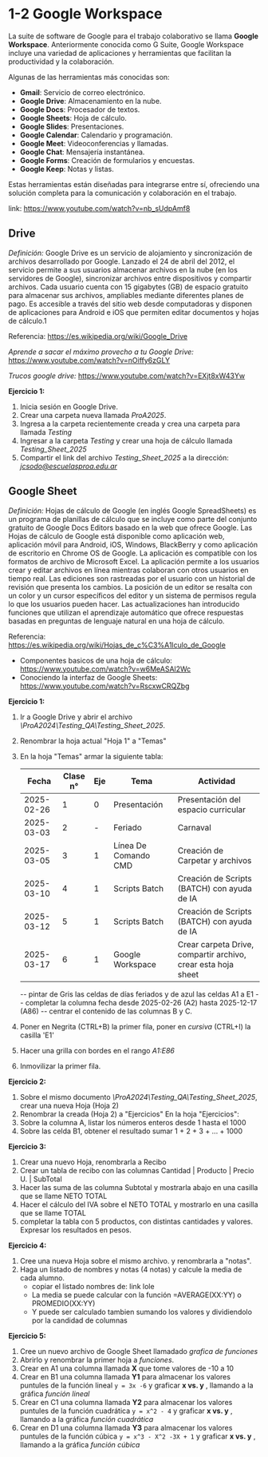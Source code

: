 # 1-2 Google Workspace

La suite de software de Google para el trabajo colaborativo se llama **Google Workspace**. Anteriormente conocida como G Suite, Google Workspace incluye una variedad de aplicaciones y herramientas que facilitan la productividad y la colaboración.

Algunas de las herramientas más conocidas son:

- **Gmail**: Servicio de correo electrónico.
- **Google Drive**: Almacenamiento en la nube.
- **Google Docs**: Procesador de textos.
- **Google Sheets**: Hoja de cálculo.
- **Google Slides**: Presentaciones.
- **Google Calendar**: Calendario y programación.
- **Google Meet**: Videoconferencias y llamadas.
- **Google Chat**: Mensajería instantánea.
- **Google Forms**: Creación de formularios y encuestas.
- **Google Keep**: Notas y listas.

Estas herramientas están diseñadas para integrarse entre sí, ofreciendo una solución completa para la comunicación y colaboración en el trabajo. 

link: https://www.youtube.com/watch?v=nb_sUdpAmf8


## Drive

_Definición:_ Google Drive es un servicio de alojamiento y sincronización de archivos desarrollado por Google. Lanzado el 24 de abril del 2012, el servicio permite a sus usuarios almacenar archivos en la nube (en los servidores de Google), sincronizar archivos entre dispositivos y compartir archivos. Cada usuario cuenta con 15 gigabytes (GB) de espacio gratuito para almacenar sus archivos, ampliables mediante diferentes planes de pago. Es accesible a través del sitio web desde computadoras y disponen de aplicaciones para Android e iOS que permiten editar documentos y hojas de cálculo.1​

Referencia: https://es.wikipedia.org/wiki/Google_Drive

_Aprende a sacar el máximo provecho a tu Google Drive:_ https://www.youtube.com/watch?v=nOiffy6zGLY

_Trucos google drive:_ https://www.youtube.com/watch?v=EXjt8xW43Yw

**Ejercicio 1:**	
  1. Inicia sesión en Google Drive.
  2. Crear una carpeta nueva llamada *ProA2025*.
  3. Ingresa a la carpeta recientemente creada y crea una carpeta para llamada *Testing*
  4. Ingresar a la carpeta *Testing*  y crear una hoja de cálculo llamada *Testing_Sheet_2025*
  5. Compartir el link del archivo *Testing_Sheet_2025* a la dirección: *jcsodo@escuelasproa.edu.ar*

     
## Google Sheet

_Definición:_ Hojas de cálculo de Google (en inglés Google SpreadSheets) es un programa de planillas de cálculo que se incluye como parte del conjunto gratuito de Google Docs Editors basado en la web que ofrece Google. Las Hojas de cálculo de Google está disponible como aplicación web, aplicación móvil para Android, iOS, Windows, BlackBerry y como aplicación de escritorio en Chrome OS de Google. La aplicación es compatible con los formatos de archivo de Microsoft Excel. La aplicación permite a los usuarios crear y editar archivos en línea mientras colaboran con otros usuarios en tiempo real. Las ediciones son rastreadas por el usuario con un historial de revisión que presenta los cambios. La posición de un editor se resalta con un color y un cursor específicos del editor y un sistema de permisos regula lo que los usuarios pueden hacer. Las actualizaciones han introducido funciones que utilizan el aprendizaje automático que ofrece respuestas basadas en preguntas de lenguaje natural en una hoja de cálculo.

Referencia: https://es.wikipedia.org/wiki/Hojas_de_c%C3%A1lculo_de_Google

 - Componentes basicos de una hoja de cálculo: https://www.youtube.com/watch?v=w6MeASAl2Wc
 - Conociendo la interfaz de Google Sheets: https://www.youtube.com/watch?v=RscxwCRQZbg

**Ejercicio 1:** 
  1. Ir a Google Drive y abrir el archivo *\ProA2024\Testing_QA\Testing_Sheet_2025*.
  2. Renombrar la hoja actual "Hoja 1" a "Temas"
  3. En la hoja "Temas" armar la siguiente tabla:

     | Fecha | Clase n° | Eje | Tema | Actividad |
     |-------|----------|-----|------|-----------|
     | 2025-02-26 | 1 | 0 | Presentación | Presentación del espacio curricular |
     | 2025-03-03 | 2 | - | Feriado | Carnaval |
     | 2025-03-05 | 3 | 1 | Línea De Comando CMD | Creación de Carpetar y archivos |
     | 2025-03-10 | 4 | 1 | Scripts Batch | Creación de Scripts (BATCH) con ayuda de IA |
     | 2025-03-12 | 5 | 1 | Scripts Batch | Creación de Scripts (BATCH) con ayuda de IA |
     | 2025-03-17 | 6 | 1 | Google Workspace | Crear carpeta Drive, compartir archivo, crear esta hoja sheet |
 
     -- pintar de Gris las celdas de días feriados y de azul las celdas A1 a E1 
     -- completar la columna fecha desde 2025-02-26 (A2) hasta 2025-12-17 (A86)
     -- centrar el contenido de las columnas B y C.
     
  5. Poner en Negrita (CTRL+B) la primer fila, poner en _cursiva_ (CTRL+I) la casilla 'E1'
  6. Hacer una grilla con bordes en el rango _A1:E86_
  7. Inmovilizar la primer fila.

     
 **Ejercicio 2:** 
  1. Sobre el mismo documento *\ProA2024\Testing_QA\Testing_Sheet_2025*, crear una nueva Hoja (Hoja 2)
  2. Renombrar la creada (Hoja 2) a  "Ejercicios"
  En la hoja "Ejercicios":
  3. Sobre la columna A, listar los números enteros desde 1 hasta el 1000
  4. Sobre las celda B1, obtener el resultado sumar 1 + 2 + 3 + ... + 1000
 
 **Ejercicio 3:**
  1. Crear una nuevo Hoja, renombrarla a Recibo
  2. Crear un tabla de recibo con las columnas Cantidad | Producto | Precio U. | SubTotal
  3. Hacer las suma de las columna Subtotal y mostrarla abajo en una casilla que se llame NETO TOTAL
  4. Hacer el cálculo del IVA sobre el NETO TOTAL y mostrarlo en una casilla que se llame TOTAL
  5. completar la tabla con 5 productos, con distintas cantidades y valores. Expresar los resultados en pesos.
 
 **Ejercicio 4:**
  1. Cree una nueva Hoja sobre el mismo archivo. y renombrarla a "notas".
  2. Haga un listado de nombres y notas (4 notas) y calcule la media de cada alumno.
     * copiar el listado nombres de: link lole
     * La media se puede calcular con la función =AVERAGE(XX:YY) o PROMEDIO(XX:YY) 
     * Y puede ser calculado tambien sumando los valores y dividiendolo por la candidad de columnas  
 
 **Ejercicio 5:**
  1. Cree un nuevo archivo de Google Sheet llamadado _grafica de funciones_
  2. Abrirlo y renombrar la primer hoja a _funciones_.
  3. Crear en A1 una columna llamada **X** que tome valores de -10 a 10
  4. Crear en B1 una columna llamada **Y1** para almacenar los valores puntules de la función lineal `y = 3x -6` y graficar **x vs. y** , llamando a la gráfica _función lineal_
  5. Crear en C1 una columna llamada **Y2** para almacenar los valores puntules de la función cuadrática `y = x^2 - 4`  y graficar **x vs. y** , llamando a la gráfica _función cuadrática_
  6. Crear en D1 una columna llamada **Y3** para almacenar los valores puntules de la función cúbica `y = x^3 - X^2 -3X + 1`  y graficar **x vs. y** , llamando a la gráfica _función cúbica_ 
